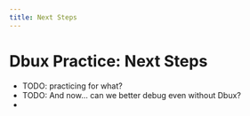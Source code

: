 ```yaml
---
title: Next Steps
---
```


# Dbux Practice: Next Steps

* TODO: practicing for what?
* TODO: And now... can we better debug even without Dbux?
* 